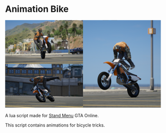 # Animation Bike

![x](https://github.com/boncabee/AnimationBike/blob/main/cover_ab.png)

A lua script made for [Stand Menu](https://stand.gg/) GTA Online.

This script contains animations for bicycle tricks.
